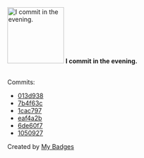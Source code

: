 <img src="https://my-badges.github.io/my-badges/evening-commits.png" alt="I commit in the evening." title="I commit in the evening." width="128">
<strong>I commit in the evening.</strong>
<br><br>

Commits:

- <a href="https://github.com/ccamel/playground-elm/commit/013d93825dc34eafa917b9f9486955b6e62d0909">013d938</a>
- <a href="https://github.com/ccamel/playground-protoactor.go/commit/7b4f63c59e4849b9762c9826e46066931765bf2c">7b4f63c</a>
- <a href="https://github.com/ccamel/playground-protoactor.go/commit/1cac79761e34765c3c7a0bdae36a471b16833c55">1cac797</a>
- <a href="https://github.com/ccamel/playground-protoactor.go/commit/eaf4a2bedec7b52696c4ebc45c1b16dbee4c563c">eaf4a2b</a>
- <a href="https://github.com/ccamel/playground-protoactor.go/commit/6de60f7495244b86747df5a0a81004dca2f072bb">6de60f7</a>
- <a href="https://github.com/ccamel/playground-protoactor.go/commit/105092744c99510258e0a690223d645e2ff265de">1050927</a>


Created by <a href="https://github.com/my-badges/my-badges">My Badges</a>